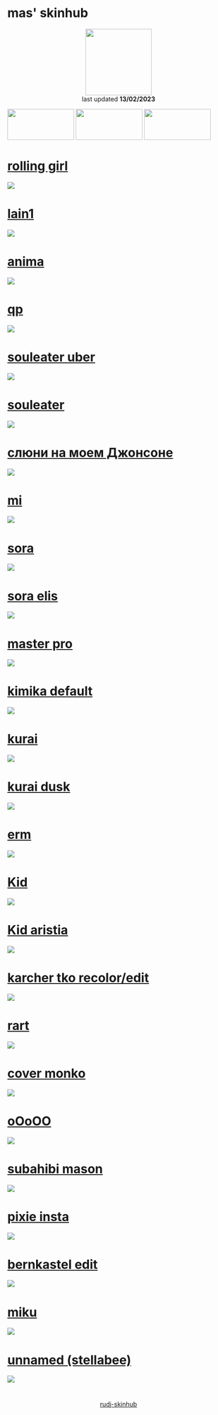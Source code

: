 # mas' skinhub
<p align="center">
<a href="https://osu.ppy.sh/users/21821366">
  <img src="https://a.ppy.sh/21821366"  
       width="150"
       height="150"></a>
<br>
last updated <b>13/02/2023</b>
</p>

<a href="https://www.youtube.com/watch?v=kbbgypvGPgM">
<img src="https://i.imgur.com/uDyKiLi.png"
       width="151" 
       height="70"/></a>

<a href="https://github.com/1kimika/skinhub/blob/main/mas.md">
<img src="https://i.imgur.com/WPSNbSx.png"
       width="151" 
       height="70"/></a>

<a href="https://github.com/rudj-skinhub/woal/blob/tyfh/aeshub.md">
<img src="https://i.imgur.com/nnkLwEo.png" 
       width="151" 
       height="70"/></a>
 
# [rolling girl](https://github.com/rudj-skinhub/woal/raw/tyfh/mas/rolling%20girl.osk)
[![](https://i.imgur.com/ffAv5Ob.png)](https://github.com/rudj-skinhub/woal/raw/tyfh/mas/rolling%20girl.osk)

# [lain1](https://github.com/rudj-skinhub/woal/raw/tyfh/mas/lain1.osk)
[![](https://i.imgur.com/Kzh41zw.png)](https://github.com/rudj-skinhub/woal/raw/tyfh/mas/lain1.osk)

# [anima](https://github.com/rudj-skinhub/woal/raw/tyfh/mas/anima.osk)
[![](https://i.imgur.com/yprttTB.png)](https://github.com/rudj-skinhub/woal/raw/tyfh/mas/anima.osk)

# [qp](https://github.com/rudj-skinhub/woal/blob/tyfh/mas/qp.osk)
[![](https://i.imgur.com/r1PSlpA.png)](https://github.com/rudj-skinhub/woal/blob/tyfh/mas/qp.osk)

# [souleater uber](https://github.com/rudj-skinhub/woal/raw/tyfh/mas/souleater%20uber.osk)
[![](https://i.imgur.com/j5oS2B2.png)](https://github.com/rudj-skinhub/woal/raw/tyfh/mas/souleater%20uber.osk)

# [souleater](https://github.com/rudj-skinhub/woal/raw/tyfh/mas/souleater.osk)
[![](https://i.imgur.com/37cwEAh.png)](https://github.com/rudj-skinhub/woal/raw/tyfh/mas/souleater.osk)

# [слюни на моем Джонсоне](https://github.com/rudj-skinhub/woal/raw/tyfh/mas/%D1%81%D0%BB%D1%8E%D0%BD%D0%B8%20%D0%BD%D0%B0%20%D0%BC%D0%BE%D0%B5%D0%BC%20%D0%94%D0%B6%D0%BE%D0%BD%D1%81%D0%BE%D0%BD%D0%B5.osk)
[![](https://i.imgur.com/vv2uhCs.png)](https://github.com/rudj-skinhub/woal/raw/tyfh/mas/%D1%81%D0%BB%D1%8E%D0%BD%D0%B8%20%D0%BD%D0%B0%20%D0%BC%D0%BE%D0%B5%D0%BC%20%D0%94%D0%B6%D0%BE%D0%BD%D1%81%D0%BE%D0%BD%D0%B5.osk)

# [mi](https://github.com/rudj-skinhub/woal/raw/tyfh/mas/mi%20dt.osk)
[![](https://i.imgur.com/ggXi0jp.png)](https://github.com/rudj-skinhub/woal/raw/tyfh/mas/mi%20dt.osk)

# [sora](https://github.com/rudj-skinhub/woal/raw/tyfh/mas/sora.osk)
[![](https://i.imgur.com/ecdFI59.png)](https://github.com/rudj-skinhub/woal/raw/tyfh/mas/sora.osk)

# [sora elis](https://github.com/rudj-skinhub/woal/raw/tyfh/mas/sora%20elis.osk)
[![](https://i.imgur.com/WscsXGd.png)](https://github.com/rudj-skinhub/woal/raw/tyfh/mas/sora%20elis.osk)

# [master pro](https://github.com/rudj-skinhub/woal/raw/tyfh/mas/master%20pro.osk)
[![](https://i.imgur.com/2Cfy9l1.png)](https://github.com/rudj-skinhub/woal/raw/tyfh/mas/master%20pro.osk)

# [kimika default](https://github.com/rudj-skinhub/woal/raw/tyfh/mas/kimika%20default%20nm.osk)
[![](https://i.imgur.com/05PeqEI.png)](https://github.com/rudj-skinhub/woal/raw/tyfh/mas/kimika%20default%20nm.osk)

# [kurai](https://github.com/rudj-skinhub/woal/raw/tyfh/mas/kurai.osk)
[![](https://i.imgur.com/7WIBfpw.png)](https://github.com/rudj-skinhub/woal/raw/tyfh/mas/kurai.osk)

# [kurai dusk](https://github.com/rudj-skinhub/woal/raw/tyfh/mas/kurai%20azr.osk)
[![](https://i.imgur.com/fb9k9Gs.png)](https://github.com/rudj-skinhub/woal/raw/tyfh/mas/kurai%20azr.osk)

# [erm](https://github.com/rudj-skinhub/woal/raw/tyfh/mas/ermmmm.osk)
[![](https://i.imgur.com/4xnS5u8.png)](https://github.com/rudj-skinhub/woal/raw/tyfh/mas/ermmmm.osk)

# [Kid](https://github.com/rudj-skinhub/woal/raw/tyfh/mas/Death%20the%20Kid.osk)
[![](https://i.imgur.com/gLNMm31.png)](https://github.com/rudj-skinhub/woal/raw/tyfh/mas/Death%20the%20Kid.osk)

# [Kid aristia](https://github.com/rudj-skinhub/woal/raw/tyfh/mas/Kid%20Aristia.osk)
[![](https://i.imgur.com/v2vE08y.png)](https://github.com/rudj-skinhub/woal/raw/tyfh/mas/Kid%20Aristia.osk)

# [karcher tko recolor/edit](https://github.com/rudj-skinhub/woal/raw/tyfh/mas/karcher%20mason%20edit.osk)
[![](https://i.imgur.com/NKyolwf.png)](https://github.com/rudj-skinhub/woal/raw/tyfh/mas/karcher%20mason%20edit.osk)

# [rart](https://github.com/rudj-skinhub/woal/raw/tyfh/mas/rart.osk)
[![](https://i.imgur.com/VitMZPT.png)](https://github.com/rudj-skinhub/woal/raw/tyfh/mas/rart.osk)

# [cover monko](https://github.com/rudj-skinhub/woal/raw/tyfh/mas/cover%20monko.osk)
[![](https://i.imgur.com/mLau0hr.png)](https://github.com/rudj-skinhub/woal/raw/tyfh/mas/cover%20monko.osk)

# [oOoOO](https://github.com/rudj-skinhub/woal/raw/tyfh/mas/oOoOO.osk)
[![](https://i.imgur.com/46Mv7he.png)](https://github.com/rudj-skinhub/woal/raw/tyfh/mas/oOoOO.osk)

# [subahibi mason](https://github.com/rudj-skinhub/woal/raw/tyfh/mas/subahibi%20mas.osk)
[![](https://i.imgur.com/XKAbK7O.png)](https://github.com/rudj-skinhub/woal/raw/tyfh/mas/subahibi%20mas.osk)

# [pixie insta](https://github.com/rudj-skinhub/woal/raw/tyfh/mas/pixie%20insta.osk)
[![](https://i.imgur.com/j006VyM.png)](https://github.com/rudj-skinhub/woal/raw/tyfh/mas/pixie%20insta.osk)

# [bernkastel edit](https://github.com/rudj-skinhub/woal/raw/tyfh/mas/bernkastel%20edit.osk)
[![](https://i.imgur.com/LNeNqMb.png)](https://github.com/rudj-skinhub/woal/raw/tyfh/mas/bernkastel%20edit.osk)

# [miku](https://github.com/rudj-skinhub/woal/raw/tyfh/mas/miku%20mason.osk)
[![](https://i.imgur.com/CEaJzir.png)](https://github.com/rudj-skinhub/woal/raw/tyfh/mas/miku%20mason.osk)

# [unnamed (stellabee)](https://github.com/rudj-skinhub/woal/raw/tyfh/mas/unnamed%20(stellabee).osk)
[![](https://i.imgur.com/l0nbgF7.png)](https://github.com/rudj-skinhub/woal/raw/tyfh/mas/unnamed%20(stellabee).osk)

#
<p align="center">
  <a href="README.md">rudj-skinhub</a>
 </p>
